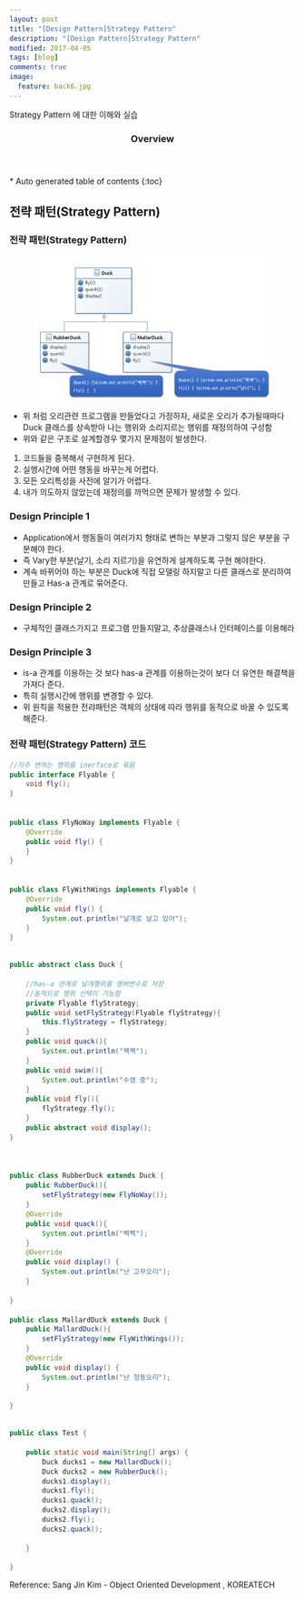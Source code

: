 ```yaml
---
layout: post
title: "[Design Pattern]Strategy Pattern"
description: "[Design Pattern]Strategy Pattern"
modified: 2017-04-05
tags: [blog]
comments: true
image:
  feature: back6.jpg
---
```


Strategy Pattern 에 대한 이해와 실습

<section id="table-of-contents" class="toc">
  <header>
    <h3>Overview</h3>
  </header>
<div id="drawer" markdown="1">
*  Auto generated table of contents
{:toc}
</div>
</section><!-- /#table-of-contents -->

## 전략 패턴(Strategy Pattern)

### 전략 패턴(Strategy Pattern)

<figure>
<p style="text-align: center;">	
	<img src="/images/strategy1.png">
</p>
</figure>

- 위 처럼 오리관련 프로그램을 만들었다고 가정하자, 새로운 오리가 추가될때마다 Duck 클래스를 상속받아 나는 행위와 소리지르는 행위를 재정의하여 구성함
- 위와 같은 구조로 설계할경우 몇가지 문제점이 발생한다. 
1. 코드들을 중복해서 구현하게 된다.
2. 실행시간에 어떤 행동을 바꾸는게 어렵다.
3. 모든 오리특성을 사전에 알기가 어렵다.
4. 내가 의도하지 않았는데 재정의를 까먹으면 문제가 발생할 수 있다.


### Design Principle 1
- Application에서 행동들이 여러가지 형태로 변하는 부분과 그렇지 않은 부분을 구분해야 한다.
- 즉 Vary한 부분(날기, 소리 지르기)을 유연하게 설계하도록 구현 해야한다.
- 계속 바뀌어야 하는 부분은 Duck에 직접 모델링 하지말고 다른 클래스로 분리하여 만들고 Has-a 관계로 묶어준다.
 
### Design Principle 2
- 구체적인 클래스가지고 프로그램 만들지말고, 추상클래스나 인터페이스를 이용해라

### Design Principle 3
- is-a 관계를 이용하는 것 보다 has-a 관계를 이용하는것이 보다 더 유연한 해결책을 가져다 준다.
- 특히 실행시간에 행위를 변경할 수 있다.
- 위 원칙을 적용한 전랴패턴은 객체의 상태에 따라 행위를 동적으로 바꿀 수 있도록 해준다. 


### 전략 패턴(Strategy Pattern) 코드

```java
//자주 변하는 행위를 inerface로 묶음
public interface Flyable {
	void fly();
}


public class FlyNoWay implements Flyable {
	@Override
	public void fly() {
	}
}


public class FlyWithWings implements Flyable {
	@Override
	public void fly() {
		System.out.println("날개로 날고 있어");
	}
}

```



```java
	
public abstract class Duck {

	//has-a 관계로 날개행위를 멤버변수로 저장
	//동적으로 행위 선택이 가능함
	private Flyable flyStrategy;
	public void setFlyStrategy(Flyable flyStrategy){
		this.flyStrategy = flyStrategy;
	}
	public void quack(){
		System.out.println("꽥꽥");
	}
	public void swim(){
		System.out.println("수영 중");
	}
	public void fly(){
		flyStrategy.fly();
	}
	public abstract void display();
}



public class RubberDuck extends Duck {
	public RubberDuck(){
		setFlyStrategy(new FlyNoWay());
	}
	@Override
	public void quack(){
		System.out.println("삑삑");
	}
	@Override
	public void display() {
		System.out.println("난 고무오리");
	}

}

public class MallardDuck extends Duck {
	public MallardDuck(){
		setFlyStrategy(new FlyWithWings());
	}
	@Override
	public void display() {
		System.out.println("난 청동오리");
	}

}


```


```java
	
public class Test {

	public static void main(String[] args) {
		Duck ducks1 = new MallardDuck();
		Duck ducks2 = new RubberDuck();
		ducks1.display();
		ducks1.fly();
		ducks1.quack();
		ducks2.display();
		ducks2.fly();
		ducks2.quack();
		
	}

}
```





Reference: Sang Jin Kim - Object Oriented Development , KOREATECH